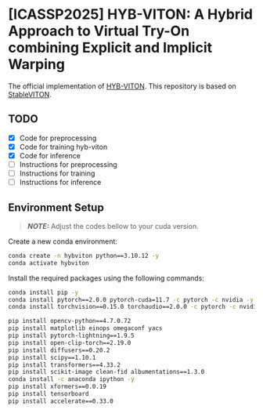 # [ICASSP2025] HYB-VITON: A Hybrid Approach to Virtual Try-On combining Explicit and Implicit Warping
The official implementation of [HYB-VITON](https://arxiv.org/abs/2501.03910). 
This repository is based on [StableVITON](https://github.com/rlawjdghek/StableVITON).

## TODO
- [x] Code for preprocessing
- [x] Code for training hyb-viton
- [x] Code for inference 
- [ ] Instructions for preprocessing
- [ ] Instructions for training 
- [ ] Instructions for inference 

## Environment Setup
> **_NOTE:_**  Adjust the codes bellow to your cuda version.

Create a new conda environment:
```bash
conda create -n hybviton python==3.10.12 -y
conda activate hybviton
```
Install the required packages using the following commands:

```bash
conda install pip -y 
conda install pytorch==2.0.0 pytorch-cuda=11.7 -c pytorch -c nvidia -y
conda install torchvision==0.15.0 torchaudio==2.0.0 -c pytorch -c nvidia -y

pip install opencv-python==4.7.0.72
pip install matplotlib einops omegaconf yacs
pip install pytorch-lightning==1.9.5
pip install open-clip-torch==2.19.0
pip install diffusers==0.20.2
pip install scipy==1.10.1
pip install transformers==4.33.2
pip install scikit-image clean-fid albumentations==1.3.0
conda install -c anaconda ipython -y
pip install xformers==0.0.19
pip install tensorboard
pip install accelerate==0.33.0
```


